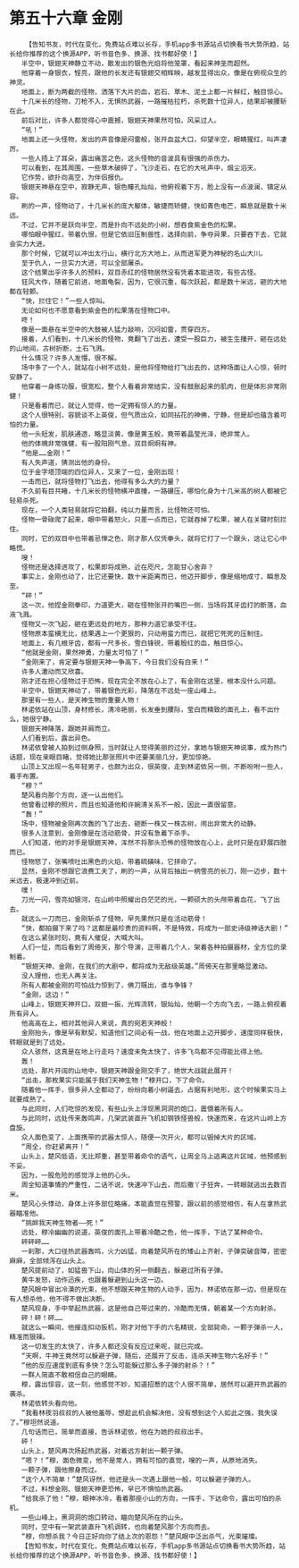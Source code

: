 # 第五十六章 金刚
        【告知书友，时代在变化，免费站点难以长存，手机app多书源站点切换看书大势所趋，站长给你推荐的这个换源APP，听书音色多、换源、找书都好使！】
       半空中，银翅天神静立不动，散发出的银色光焰将他笼罩，看起来神圣而超然。
       他穿着一身银衣，锃亮，跟他的长发还有银翅交相辉映，越发显得出众，像是在俯视众生的神灵。
       地面上，断为两截的怪物，洒落下大片的血，岩石、草木、泥土上都一片鲜红，触目惊心。
       十几米长的怪物，刀枪不入，无惧热武器，一路摧枯拉朽，杀死数十位异人，结果却被腰斩在此。
       前后对比，许多人都觉得心中震撼，银翅天神果然可怕，风采过人。
       “吼！”
       地面上还一头怪物，发出的声音像是闷雷般，张开血盆大口，仰望半空，眼睛猩红，叫声凄厉。
       一些人捂上了耳朵，露出痛苦之色，这头怪物的音波具有很强的杀伤力。
       可以看到，在其周围，一些草木破碎了，飞沙走石，在它的大吼声中，烟尘滔天。
       它作势，欲扑向高空，为伴侣报仇。
       银翅天神悬在空中，寂静无声，银色瞳孔灿灿，他俯视着下方，脸上没有一点波澜，镇定从容。
       刷的一声，怪物动了，十几米长的庞大躯体，敏捷而矫健，快如青色电芒，瞬息就是数十米远。
       不过，它并不是跃向半空，而是扑向不远处的小树，想吞食紫金色的松果。
       哪怕眼中猩红，带着仇恨，但是它依旧压制兽性，选择向前，争夺异果，只要吞下去，它就会实力大进。
       那个时候，它就可以冲出太行山，横行北方大地上，从而进军更为神秘的名山大川。
       至于仇人，一旦实力大进，可以全部屠杀。
       这个结果出乎许多人的预料，双目赤红的怪物居然没有凭着本能进攻，有些古怪。
       狂风大作，随着它前进，地面龟裂，因为，它很沉重，每次跃起，都是数十米远，砸的大地都在轻颤。
       “快，拦住它！”一些人惊叫。
       无论如何也不愿意看到紫金色的松果落在怪物口中。
       咚！
       像是一面悬在半空中的大鼓被人猛力敲响，沉闷如雷，贯穿四方。
       接着，人们看到，十几米长的怪物，竟翻飞了出去，遭受一股巨力，被生生撞开，砸在远处的山地间，古树折断，土石飞溅。
       什么情况？许多人发懵，很不解。
       场中多了一个人，就站在小树不远处，是他将怪物给打飞出去的，这种场面让人心惊，顿时安静了。
       他穿着一身练功服，很宽松，整个人看着非常结实，没有鼓胀起来的肌肉，但是体形非常刚健！
       只是看着而已，就让人觉得，他一定拥有惊人的力量。
       这个人很特别，容貌谈不上英俊，但气质出众，如同拈花的神佛，宁静，但是却也蕴含着可怕的力量。
       他一头短发，肌肤通透，略显淡黄，像是黄玉般，竟带着晶莹光泽，绝非常人。
       他的体魄非常强健，有一股阳刚气息，双目炯炯有神。
       “他是……金刚！”
       有人失声道，猜测出他的身份。
       位于金字塔顶端的四位异人，又来了一位，金刚出现！
       一击而已，就将怪物打飞出去，他得有多么大的力量？
       不久前有目共睹，十几米长的怪物横冲直撞，一路碾压，哪怕化身为十几米高的树人都被它轻易杀死。
       现在，一个人类轻易就将它拍翻，纯以力量而言，比怪物还可怕。
       怪物一骨碌爬了起来，眼中带着怒火，只差一点而已，它就吞掉了松果，被人在关键时刻拦住。
       同时，它的双目中也带着忌惮之色，刚才那人仅凭拳头，就将它打了一个跟头，这让它心中略慌。
       嗖！
       怪物还是选择进攻了，松果即将成熟，近在咫尺，怎能甘心舍弃？
       事实上，金刚也动了，比它还要快，数十米距离而已，他迈开脚步，像是缩地成寸，瞬息及至。
       “砰！”
       这一次，他捏金刚拳印，力道更大，砸在怪物张开的嘴巴一侧，当场将其牙齿打的断落，血液飞溅。
       怪物又一次飞起，砸在更远处的地方，那种力道它承受不住。
       怪物原本蛮横无比，结果遇上一个更狠的，只动用蛮力而已，就把它死死的压制住。
       地面上，有几根牙齿，都有一尺多长，雪白锋锐，带着殷红的血，触目惊心。
       “他就是金刚，果然神勇，力量太可怕了！”
       “金刚来了，肯定要与银翅天神一争高下，今日我们没有白来！”
       许多人激动而又欣喜。
       刚才还在担心怪物过于恐怖，现在完全不放在心上了，有金刚在这里，根本没什么问题。
       半空中，银翅天神动了，带着银色光彩，降落在不远处一座山峰上。
       那里有一些人，是天神生物的重要人物！
       林诺依站在山顶，身材修长，清冷艳丽，长发垂到腰际，莹白而精致的面孔上，看不出什么，她很宁静。
       银翅天神降落，跟她并肩而立。
       人们看到后，露出异色。
       林诺依曾被人拍到过侧身照，当时就让人觉得美丽的过分，拿她与银翅天神说事，成为热门话题，现在亲眼目睹，觉得她比那张照片中还要美丽几分，更加惊艳。
       山顶上又出现一名年轻男子，也颇为出众，很英俊，走到林诺依另一侧，不断吩咐一些人，着手布置。
       “穆？”
       楚风看向那个方向，逐一认出他们。
       他曾看过穆的照片，而且也知道他和许婉清关系不一般，因此一直很留意。
       “轰！”
       场中，怪物被金刚再次轰的飞了出去，砸断一株又一株古树，闹出非常大的动静。
       很多人注意到，金刚像是在活动筋骨，并没有急着下杀手。
       人们知道，他的对手是银翅天神，浑然不将那头恐怖的怪物放在心上，此时只是在舒展四肢而已。
       怪物怒了，张嘴喷吐出黑色的火焰，带着硫磺味，它拼命了。
       显然，金刚不想跟它浪费工夫了，刷的一声，从背后抽出一柄雪亮的长刀，刚一迈步，数十米远去，极速冲到近前。
       噗！
       刀光一闪，雪亮如银河，在山岭中照耀出白茫茫的光，一颗硕大的头颅带着血花，飞了出去。
       就这么一刀而已，金刚斩杀了怪物，早先果然只是在活动筋骨！
       “快，都拍摄下来了吗？这都是最珍贵的资料啊，不是特效，将成为一部史诗级神话大剧！”
       在这么紧张时刻，竟有人催促，大喊大叫。
       人们一怔，而后看到了周倚天，那个导演，正带着几个人，架着各种拍摄器材，全方位的录制着。
       “银翅天神、金刚，在我们的大剧中，都将成为无敌级英雄。”周倚天在那里略显激动。
       没人理他，也无人再关注。
       所有人都被金刚的可怕战力惊到了，佛刀既出，谁与争锋？
       “金刚，这边！”
       山峰上，银翅天神开口，双翅一振，光辉流转，银灿灿，他朝一个方向飞去，一路上俯视着所有异人。
       他高高在上，相对其他异人来说，真的宛若天神般！
       金刚抬头，像是早有默契，知道他们之间必有一战，他在地面上迈开脚步，速度同样极快，转眼就是到了远处。
       众人骇然，这真是在地上行走吗？速度未免太快了，许多飞鸟都不见得能比得上他。
       轰！
       远处，那片开阔的山地中，银翅天神跟金刚交手了，绝世大战就此展开！
       “出击，那枚果实只能属于我们天神生物！”穆开口，下了命令。
       随着他一挥手，很多异人全都动了，纷纷向着小树逼去，占据有利地形，这个时候果实马上就要成熟了。
       与此同时，人们吃惊的发现，有些山头上浮现黑洞洞的炮口，震慑着所有人。
       与此同时，远处传来轰鸣声，几架武装直升飞机如钢铁怪兽般，快速而来，在这片山岭上方盘旋。
       众人面色变了，上面携带的武器太惊人，随便一次开火，都可以毁掉大片的区域。
       “周全，你赶紧离开！”
       山头上，楚风低语，无比郑重，甚至带着命令的语气，让周全马上逃离这片区域，他预感到不妥。
       因为，一股危险的感觉浮上他的心头。
       周全知道事情的严重性，二话不说，快速冲下山去，而后撒丫子狂奔，一转眼就逃出去数百米。
       楚风心头悸动，身体上许多部位略痛，本能直觉在预警，跟以前的感觉相仿，有人在拿热武器瞄准他。
       “挑衅我天神生物者——死！”
       远处，穆冷幽幽的说道，英俊的面孔上带着冷酷之色，他一挥手，下达了某种命令。
       砰砰砰……
       一刹那，大口径热武器轰鸣，火力凶猛，向着楚风所在的矮山上齐射，子弹突破音障，密密麻麻，全部倾泻在山头上。
       楚风提前动了，如猛兽下山，向山体的另一侧翻去，躲避过所有子弹。
       黄牛发怒，动作迅疾，也跟着躲避到山头这一边。
       楚风眼中冒出冷漠的光束，他不想跟天神生物的人动手，因为，林诺依在那一边，但是现在有人想杀他，他不得不做出决断。
       楚风现身，手中举起热武器，这是他自己带过来的，冷酷而无情，朝着某一个方向射杀。
       砰！砰！砰……
       就这么一瞬间，他接连扣动扳机，刚才对他下手的六名精锐，全部毙命，一颗子弹杀一人，精准而狠辣。
       这一切发生的太快了，许多人都还没有反应过来呢，就已完成。
       “天啊，牛神王竟然可以躲避子弹，随后，还展开了反击，连杀天神生物六名好手！”
       “他的反应速度到底有多快？怎么可能躲过那么多子弹的射杀？！”
       一群人简直不敢相信自己的眼睛。
       穆，露出惊容，这一刻，他感觉不妙，知道招惹的这个人很不简单，居然可以避开热武器的袭杀。
       林诺依转头看向他。
       “我看林夜羽叔叔的人被他羞辱，想趁此机会解决他，没有想到这个人如此之强，我失误了。”穆坦然说道。
       几句话而已，简单而直接，告诉林诺依，他在为她的叔叔出手。
       砰！
       山头上，楚风再次扬起热武器，对着远方射出一颗子弹。
       “嗯？！”穆，面色微变，他不是常人，拥有可怕的直觉，嗖的一声，从原地消失。
       一颗子弹，跟他擦身而过。
       “这个人不简单！”楚风讶然，他还是头一次遇上跟他一般，可以躲避子弹的人。
       不过，料想金刚、银翅天神更恐怖，早已不惧怕热武器。
       “给我杀了他！”穆，眼神冰冷，看着那座小山的方向，一挥手，下达命令，露出可怕的杀机。
       一些山峰上，黑洞洞的炮口转动，瞄向楚风所在的山头。
       同时，空中有一架武装直升飞机调转，也向着楚风那个方向而去。
       “穆，你想杀我？今日正好向你了结上次的恩怨！”楚风眼中泛出杀气，光束璀璨。
       【告知书友，时代在变化，免费站点难以长存，手机app多书源站点切换看书大势所趋，站长给你推荐的这个换源APP，听书音色多、换源、找书都好使！】